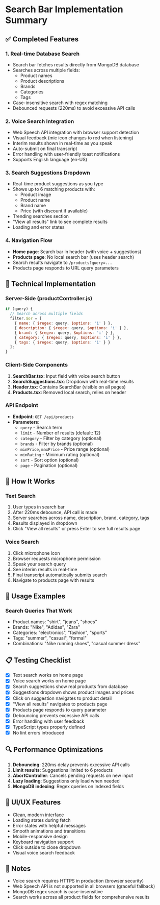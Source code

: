 # Search Bar Implementation Summary

## ✅ Completed Features

### 1. **Real-time Database Search**
- Search bar fetches results directly from MongoDB database
- Searches across multiple fields:
  - Product names
  - Product descriptions
  - Brands
  - Categories
  - Tags
- Case-insensitive search with regex matching
- Debounced requests (220ms) to avoid excessive API calls

### 2. **Voice Search Integration**
- Web Speech API integration with browser support detection
- Visual feedback (mic icon changes to red when listening)
- Interim results shown in real-time as you speak
- Auto-submit on final transcript
- Error handling with user-friendly toast notifications
- Supports English language (en-US)

### 3. **Search Suggestions Dropdown**
- Real-time product suggestions as you type
- Shows up to 6 matching products with:
  - Product image
  - Product name
  - Brand name
  - Price (with discount if available)
- Trending searches section
- "View all results" link to see complete results
- Loading and error states

### 4. **Navigation Flow**
- **Home page**: Search bar in header (with voice + suggestions)
- **Products page**: No local search bar (uses header search)
- Search results navigate to `/products?query=...`
- Products page responds to URL query parameters

## 🔧 Technical Implementation

### Server-Side (productController.js)
```javascript
if (query) {
  // Search across multiple fields
  filter.$or = [
    { name: { $regex: query, $options: 'i' } },
    { description: { $regex: query, $options: 'i' } },
    { brand: { $regex: query, $options: 'i' } },
    { category: { $regex: query, $options: 'i' } },
    { tags: { $regex: query, $options: 'i' } }
  ];
}
```

### Client-Side Components
1. **SearchBar.tsx**: Input field with voice search button
2. **SearchSuggestions.tsx**: Dropdown with real-time results
3. **Header.tsx**: Contains SearchBar (visible on all pages)
4. **Products.tsx**: Removed local search, relies on header

### API Endpoint
- **Endpoint**: `GET /api/products`
- **Parameters**:
  - `query` - Search term
  - `limit` - Number of results (default: 12)
  - `category` - Filter by category (optional)
  - `brands` - Filter by brands (optional)
  - `minPrice`, `maxPrice` - Price range (optional)
  - `minRating` - Minimum rating (optional)
  - `sort` - Sort option (optional)
  - `page` - Pagination (optional)

## 🎯 How It Works

### Text Search
1. User types in search bar
2. After 220ms debounce, API call is made
3. Server searches across name, description, brand, category, tags
4. Results displayed in dropdown
5. Click "View all results" or press Enter to see full results page

### Voice Search
1. Click microphone icon
2. Browser requests microphone permission
3. Speak your search query
4. See interim results in real-time
5. Final transcript automatically submits search
6. Navigate to products page with results

## 🚀 Usage Examples

### Search Queries That Work
- Product names: "shirt", "jeans", "shoes"
- Brands: "Nike", "Adidas", "Zara"
- Categories: "electronics", "fashion", "sports"
- Tags: "summer", "casual", "formal"
- Combinations: "Nike running shoes", "casual summer dress"

## 📋 Testing Checklist

- [x] Text search works on home page
- [x] Voice search works on home page
- [x] Search suggestions show real products from database
- [x] Suggestions dropdown shows product images and prices
- [x] Click on suggestion navigates to product detail
- [x] "View all results" navigates to products page
- [x] Products page responds to query parameter
- [x] Debouncing prevents excessive API calls
- [x] Error handling with user feedback
- [x] TypeScript types properly defined
- [x] No lint errors introduced

## 🔍 Performance Optimizations

1. **Debouncing**: 220ms delay prevents excessive API calls
2. **Limit results**: Suggestions limited to 6 products
3. **AbortController**: Cancels pending requests on new input
4. **Lazy loading**: Suggestions only load when needed
5. **MongoDB indexing**: Regex queries on indexed fields

## 🎨 UI/UX Features

- Clean, modern interface
- Loading states during fetch
- Error states with helpful messages
- Smooth animations and transitions
- Mobile-responsive design
- Keyboard navigation support
- Click outside to close dropdown
- Visual voice search feedback

## 📝 Notes

- Voice search requires HTTPS in production (browser security)
- Web Speech API is not supported in all browsers (graceful fallback)
- MongoDB regex search is case-insensitive
- Search works across all product fields for comprehensive results
